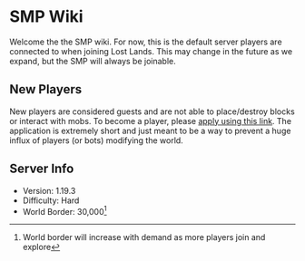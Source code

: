 # SMP Wiki
Welcome the the SMP wiki. For now, this is the default server players are connected to when joining Lost Lands. This may change in the future as we expand, but the SMP will always be joinable.

## New Players
New players are considered guests and are not able to place/destroy blocks or interact with mobs. To become a player, please [apply using this link](https://lostlands.org/apply). The application is extremely short and just meant to be a way to prevent a huge influx of players (or bots) modifying the world.

## Server Info
- Version: 1.19.3
- Difficulty: Hard
- World Border: 30,000[^1]

[^1]:
    World border will increase with demand as more players join and explore
